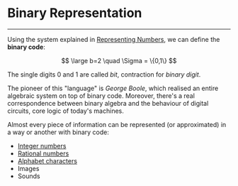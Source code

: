 # Binary Representation
---

Using the system explained in [Representing Numbers](Representing%20Numbers.md#Numbers%20Encoding), we can define the **binary code**:

$$ \large b=2 \quad \Sigma = \{0,1\} $$

The single digits 0 and 1 are called *bit*, contraction for *binary digit*.

The pioneer of this "language" is *George Boole*, which realised an entire algebraic system on top of binary code. Moreover, there's a real correspondence between binary algebra and the behaviour of digital circuits, core logic of today's machines.

Almost every piece of information can be represented (or approximated) in a way or another with binary code:
- [Integer numbers](Integers%20Encoding.md)
- [Rational numbers](Rationals%20Encoding.md)
- [Alphabet characters](#)
- Images
- Sounds
